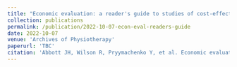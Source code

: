 ```yaml
---
title: "Economic evaluation: a reader's guide to studies of cost-effectiveness"
collection: publications
permalink: /publication/2022-10-07-econ-eval-readers-guide
date: 2022-10-07
venue: 'Archives of Physiotherapy'
paperurl: 'TBC'
citation: 'Abbott JH, Wilson R, Pryymachenko Y, et al. Economic evaluation: a reader's guide to studies of cost-effectiveness. Archives of Physiotherapy;In Press.'
---
```

